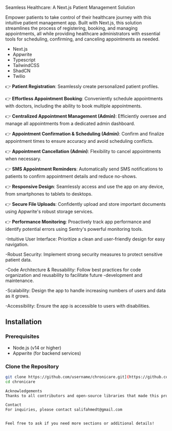 Seamless Healthcare: 
A Next.js Patient Management Solution

Empower patients to take control of their healthcare journey with this intuitive patient management app. Built with Next.js, this solution streamlines the process of registering, booking, and managing appointments, all while providing healthcare administrators with essential tools for scheduling, confirming, and canceling appointments as needed.

- Next.js
- Appwrite
- Typescript
- TailwindCSS
- ShadCN
- Twilio


👉 **Patient Registration**: Seamlessly create personalized patient profiles.

👉 **Effortless Appointment Booking**:  Conveniently schedule appointments with doctors, including the ability to book multiple appointments.

👉 **Centralized Appointment Management (Admin)**:  Efficiently oversee and manage all appointments from a dedicated admin dashboard.

👉 **Appointment Confirmation & Scheduling (Admin)**:  Confirm and finalize appointment times to ensure accuracy and avoid scheduling conflicts.

👉 **Appointment Cancellation (Admin)**: Flexibility to cancel appointments when necessary.

👉 **SMS Appointment Reminders**:  Automatically send SMS notifications to patients to confirm appointment details and reduce no-shows.

👉 **Responsive Design**:  Seamlessly access and use the app on any device, from smartphones to tablets to desktops.

👉 **Secure File Uploads**:  Confidently upload and store important documents using Appwrite's robust storage services.

👉 **Performance Monitoring**:  Proactively track app performance and identify potential errors using Sentry's powerful monitoring tools.

-Intuitive User Interface: Prioritize a clean and user-friendly design for easy navigation.

-Robust Security: Implement strong security measures to protect sensitive patient data.

-Code Architecture & Reusability: Follow best practices for code organization and reusability to facilitate future -development and maintenance.

-Scalability: Design the app to handle increasing numbers of users and data as it grows.

-Accessibility: Ensure the app is accessible to users with disabilities.


## Installation

### Prerequisites

- Node.js (v14 or higher)
- Appwrite (for backend services)

### Clone the Repository

```bash
git clone https://github.com/username/chronicare.git](https://github.com/AhmedTejan03/chroniCARE-radarhackathon.git
cd chronicare

Acknowledgements
Thanks to all contributors and open-source libraries that made this project possible.

Contact
For inquiries, please contact salifahmedt@gmail.com 


Feel free to ask if you need more sections or additional details!
